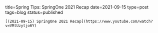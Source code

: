 
title=Spring Tips: SpringOne 2021 Recap
date=2021-09-15
type=post
tags=blog
status=published
~~~~~~
[(2021-09-15) SpringOne 2021 Recap](https://www.youtube.com/watch?v=VMtUzytjo6Y) 
            